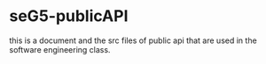 # seG5-publicAPI

this is a document and the src files of public api that are used in the software engineering class.